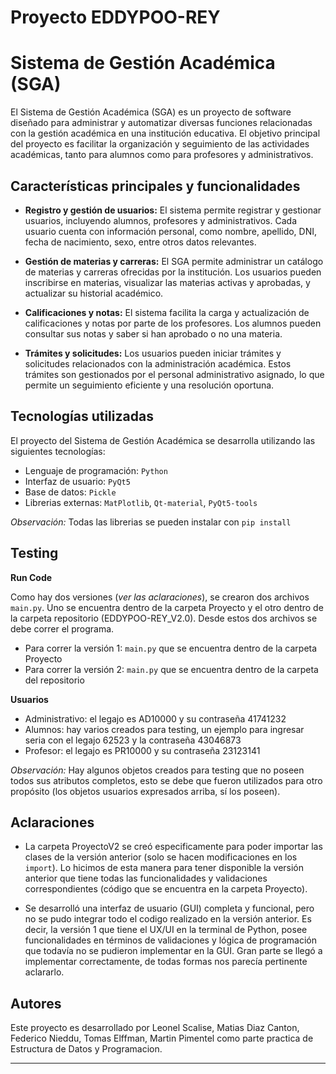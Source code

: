 # Proyecto EDDYPOO-REY

# Sistema de Gestión Académica (SGA)

El Sistema de Gestión Académica (SGA) es un proyecto de software diseñado para administrar y automatizar diversas funciones relacionadas con la gestión académica en una institución educativa. El objetivo principal del proyecto es facilitar la organización y seguimiento de las actividades académicas, tanto para alumnos como para profesores y administrativos.

## Características principales y funcionalidades

- **Registro y gestión de usuarios:** El sistema permite registrar y gestionar usuarios, incluyendo alumnos, profesores y administrativos. Cada usuario cuenta con información personal, como nombre, apellido, DNI, fecha de nacimiento, sexo, entre otros datos relevantes.

- **Gestión de materias y carreras:** El SGA permite administrar un catálogo de materias y carreras ofrecidas por la institución. Los usuarios pueden inscribirse en materias, visualizar las materias activas y aprobadas, y actualizar su historial académico.

- **Calificaciones y notas:** El sistema facilita la carga y actualización de calificaciones y notas por parte de los profesores. Los alumnos pueden consultar sus notas y saber si han aprobado o no una materia.

- **Trámites y solicitudes:** Los usuarios pueden iniciar trámites y solicitudes relacionados con la administración académica. Estos trámites son gestionados por el personal administrativo asignado, lo que permite un seguimiento eficiente y una resolución oportuna.

## Tecnologías utilizadas

El proyecto del Sistema de Gestión Académica se desarrolla utilizando las siguientes tecnologías:

- Lenguaje de programación: `Python`
- Interfaz de usuario: `PyQt5`
- Base de datos: `Pickle`
- Librerias externas: `MatPlotlib`, `Qt-material`, `PyQt5-tools`

_Observación:_ Todas las librerias se pueden instalar con `pip install`

## Testing

**Run Code**

Como hay dos versiones (_ver las aclaraciones_), se crearon dos archivos `main.py`. Uno se encuentra dentro de la carpeta Proyecto y el otro dentro de la carpeta repositorio (EDDYPOO-REY_V2.0). Desde estos dos archivos se debe correr el programa.
- Para correr la versión 1: `main.py` que se encuentra dentro de la carpeta Proyecto
- Para correr la versión 2: `main.py` que se encuentra dentro de la carpeta del repositorio

**Usuarios** 

- Administrativo: el legajo es AD10000 y su contraseña 41741232
- Alumnos: hay varios creados para testing, un ejemplo para ingresar seria con el legajo 62523 y la contraseña 43046873
- Profesor: el legajo es PR10000 y su contraseña 23123141

_Observación:_ Hay algunos objetos creados para testing que no poseen todos sus atributos completos, esto se debe que fueron utilizados para otro propósito (los objetos usuarios expresados arriba, sí los poseen).

## Aclaraciones

- La carpeta ProyectoV2 se creó especificamente para poder importar las clases de la versión anterior (solo se hacen modificaciones en los `import`). Lo hicimos de esta manera para tener disponible la versión anterior que tiene todas las funcionalidades y validaciones correspondientes (código que se encuentra en la carpeta Proyecto).

- Se desarrolló una interfaz de usuario (GUI) completa y funcional, pero no se pudo integrar todo el codigo realizado en la versión anterior. Es decir, la versión 1 que tiene el UX/UI en la terminal de Python, posee funcionalidades en términos de validaciones y lógica de programación que todavía no se pudieron implementar en la GUI. Gran parte se llegó a implementar correctamente, de todas formas nos parecía pertinente aclararlo.

## Autores

Este proyecto es desarrollado por Leonel Scalise, Matias Diaz Canton, Federico Nieddu, Tomas Elffman, Martin Pimentel como parte practica de Estructura de Datos y Programacion.

---
 

